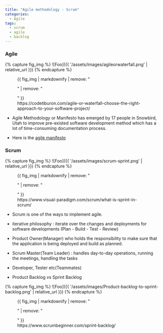 ```yaml
---
title: "Agile methodology - Scrum"
categories:
  - Agile
tags:
  - scrum
  - agile
  - backlog
---
```


### Agile

{% capture fig_img %}
![Foo]({{ '/assets/images/agileorwaterfall.png' | relative_url }})
{% endcapture %}

<figure>
  {{ fig_img | markdownify | remove: "<p>" | remove: "</p>" }}
  <figcaption>https://codetiburon.com/agile-or-waterfall-choose-the-right-approach-to-your-software-project/</figcaption>
</figure>

* Agile Methodology or Manifesto has emerged by 17 people in Snowbird, Utah to improve pre-existed software development method which has a lot of time-consuming documentation process.

* Here is the [agile manifesto](https://agilemanifesto.org/principles.html)



### Scrum

{% capture fig_img %}
![Foo]({{ '/assets/images/scrum-sprint.png' | relative_url }})
{% endcapture %}

<figure>
  {{ fig_img | markdownify | remove: "<p>" | remove: "</p>" }}
  <figcaption>https://www.visual-paradigm.com/scrum/what-is-sprint-in-scrum/</figcaption>
</figure>


* Scrum is one of the ways to implement agile.

* iterative philosophy : iterate over the changes and deployments for software developments (Plan - Build - Test - Review)

* Product Owner(Manager) who holds the responsibility to make sure that the application is being deployed and build as planned.

* Scrum Master(Team Leader) : handles day-to-day operations, running the meetings, handling the tasks

* Developer, Tester etc(Teammates)


* Product Backlog vs Sprint Backlog

{% capture fig_img %}
![Foo]({{ '/assets/images/Product-backlog-to-sprint-backlog.png' | relative_url }})
{% endcapture %}

<figure>
  {{ fig_img | markdownify | remove: "<p>" | remove: "</p>" }}
  <figcaption>https://www.scrumbeginner.com/sprint-backlog/</figcaption>
</figure>
